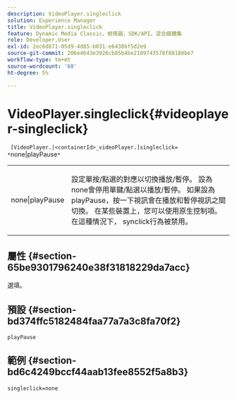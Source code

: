 ```yaml
---
description: VideoPlayer.singleclick
solution: Experience Manager
title: VideoPlayer.singleclick
feature: Dynamic Media Classic，檢視器，SDK/API，混合媒體集
role: Developer,User
exl-id: 2ec6d871-05d9-4d85-b031-e64386f5d2e9
source-git-commit: 206e4643e3926cb85b4be2189743578f88180be7
workflow-type: tm+mt
source-wordcount: '68'
ht-degree: 5%

---
```


# VideoPlayer.singleclick{#videoplayer-singleclick}

` [VideoPlayer.|<containerId>_videoPlayer.]singleclick= *`none|playPause`*`

<table id="table_53A26E1617CB411B9586203CB9AA1AB2"> 
 <tbody> 
  <tr> 
   <td colname="col1"> <p> <span class="codeph"> <span class="varname"> none|playPause</span> </span> </p> </td> 
   <td colname="col2"> <p> 設定單按/點選的對應以切換播放/暫停。 設為<span class="codeph"> none</span>會停用單鍵/點選以播放/暫停。 如果設為<span class="codeph"> playPause</span>，按一下視訊會在播放和暫停視訊之間切換。 在某些裝置上，您可以使用原生控制項。 在這種情況下，<span class="codeph"> synclick</span>行為被禁用。 </p> </td> 
  </tr> 
 </tbody> 
</table>

## 屬性 {#section-65be9301796240e38f31818229da7acc}

選填。

## 預設 {#section-bd374ffc5182484faa77a7a3c8fa70f2}

`playPause`

## 範例 {#section-bd6c4249bccf44aab13fee8552f5a8b3}

`singleclick=none`
